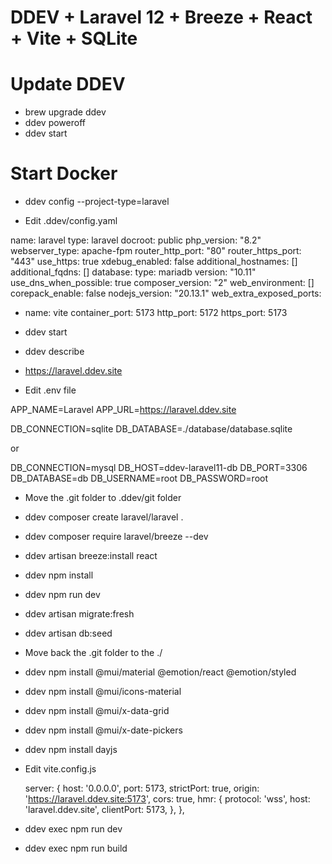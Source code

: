 # DDEV + Laravel 12 + Breeze + React + Vite + SQLite

# Update DDEV
- brew upgrade ddev
- ddev poweroff
- ddev start

# Start Docker

- ddev config --project-type=laravel

- Edit .ddev/config.yaml

name: laravel
type: laravel
docroot: public
php_version: "8.2"
webserver_type: apache-fpm
router_http_port: "80"
router_https_port: "443"
use_https: true
xdebug_enabled: false
additional_hostnames: []
additional_fqdns: []
database:
    type: mariadb
    version: "10.11"
use_dns_when_possible: true
composer_version: "2"
web_environment: []
corepack_enable: false
nodejs_version: "20.13.1"
web_extra_exposed_ports:
  - name: vite
    container_port: 5173
    http_port: 5172
    https_port: 5173

- ddev start

- ddev describe
- https://laravel.ddev.site 

- Edit .env file

APP_NAME=Laravel
APP_URL=https://laravel.ddev.site

DB_CONNECTION=sqlite
DB_DATABASE=./database/database.sqlite

or 

DB_CONNECTION=mysql
DB_HOST=ddev-laravel11-db
DB_PORT=3306
DB_DATABASE=db
DB_USERNAME=root
DB_PASSWORD=root

- Move the .git folder to .ddev/git folder

- ddev composer create laravel/laravel .
- ddev composer require laravel/breeze --dev
- ddev artisan breeze:install react
- ddev npm install
- ddev npm run dev
- ddev artisan migrate:fresh
- ddev artisan db:seed

- Move back the .git folder to the ./

- ddev npm install @mui/material @emotion/react @emotion/styled
- ddev npm install @mui/icons-material
- ddev npm install @mui/x-data-grid
- ddev npm install @mui/x-date-pickers
- ddev npm install dayjs


- Edit vite.config.js

    server: {
        host: '0.0.0.0',
        port: 5173,
        strictPort: true,
        origin: 'https://laravel.ddev.site:5173',
        cors: true,
        hmr: {
            protocol: 'wss',
            host: 'laravel.ddev.site',
            clientPort: 5173,
        },
    },

- ddev exec npm run dev
- ddev exec npm run build
